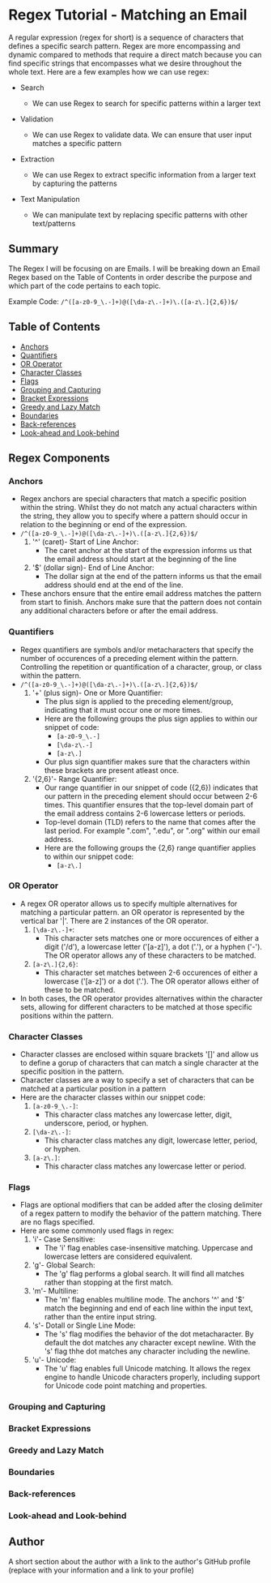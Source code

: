 # Regex Tutorial - Matching an Email

A regular expression (regex for short) is a sequence of characters that defines a specific search pattern. Regex are more encompassing and dynamic compared to methods that require a direct match because you can find specific strings that encompasses what we desire throughout the whole text. Here are a few examples how we can use regex:
* Search
    * We can use Regex to search for specific patterns within a larger text

* Validation
    * We can use Regex to validate data. We can ensure that user input matches a specific pattern

* Extraction
    * We can use Regex to extract specific information from a larger text by capturing the patterns

* Text Manipulation
    * We can manipulate text by replacing specific patterns with other text/patterns
## Summary

The Regex I will be focusing on are Emails. I will be breaking down an Email Regex based on the Table of Contents in order describe the purpose and which part of the code pertains to each topic. 

Example Code: `/^([a-z0-9_\.-]+)@([\da-z\.-]+)\.([a-z\.]{2,6})$/`

## Table of Contents

- [Anchors](#anchors)
- [Quantifiers](#quantifiers)
- [OR Operator](#or-operator)
- [Character Classes](#character-classes)
- [Flags](#flags)
- [Grouping and Capturing](#grouping-and-capturing)
- [Bracket Expressions](#bracket-expressions)
- [Greedy and Lazy Match](#greedy-and-lazy-match)
- [Boundaries](#boundaries)
- [Back-references](#back-references)
- [Look-ahead and Look-behind](#look-ahead-and-look-behind)

## Regex Components

### Anchors
* Regex anchors are special characters that match a specific position within the string. Whilst they do not match any actual characters within the string, they allow you to specify where a pattern should occur in relation to the beginning or end of the expression. 
* `/^([a-z0-9_\.-]+)@([\da-z\.-]+)\.([a-z\.]{2,6})$/`
    1. '^' (caret)- Start of Line Anchor:
        * The caret anchor at the start of the expression informs us that the email address should start at the beginning of the line
    2. '$' (dollar sign)- End of Line Anchor:
        * The dollar sign at the end of the pattern informs us that the email address should end at the end of the line. 
* These anchors ensure that the entire email address matches the pattern from start to finish. Anchors make sure that the pattern does not contain any additional characters before or after the email address.

### Quantifiers
* Regex quantifiers are symbols and/or metacharacters that specify the number of occurences of a preceding element within the pattern. Controlling the repetition or quantification of a character, group, or class within the pattern. 
* `/^([a-z0-9_\.-]+)@([\da-z\.-]+)\.([a-z\.]{2,6})$/`
    1. '+' (plus sign)- One or More Quantifier:
        * The plus sign is applied to the preceding element/group, indicating that it must occur one or more times. 
        * Here are the following groups the plus sign applies to within our snippet of code: 
            * `[a-z0-9_\.-]`
            * `[\da-z\.-]`
            * `[a-z\.]`
        * Our plus sign quantifier makes sure that the characters within these brackets are present atleast once. 
    2. '{2,6}'- Range Quantifier: 
        * Our range quantifier in our snippet of code ({2,6}) indicates that our pattern in the preceding element should occur between 2-6 times. This quantifier ensures that the top-level domain part of the email address contains 2-6 lowercase letters or periods.
        * Top-level domain (TLD) refers to the name that comes after the last period. For example ".com", ".edu", or ".org" within our email address. 
        * Here are the following groups the {2,6} range quantifier applies to within our snippet code:
            * `[a-z\.]`
### OR Operator
* A regex OR operator allows us to specify multiple alternatives for matching a particular pattern. an OR operator is represented by the vertical bar '|'. There are 2 instances of the OR operator.
    1. `[\da-z\.-]+`:
        * This character sets matches one or more occurences of either a digit ('/d'), a lowercase letter ('[a-z]'), a dot ('\.'), or a hyphen ('-'). The OR operator allows any of these characters to be matched.
    2. `[a-z\.]{2,6}`:
        * This character set matches between 2-6 occurences of either a lowercase ('[a-z]') or a dot ('\.'). The OR operator allows either of these to be matched. 
* In both cases, the OR operator provides alternatives within the character sets, allowing for different characters to be matched at those specific positions within the pattern. 

### Character Classes
* Character classes are enclosed within square brackets '[]' and allow us to define a gorup of characters that can match a single character at the specific position in the pattern. 
* Character classes are a way to specify a set of characters that can be matched at a particular position in a pattern
* Here are the character classes within our snippet code: 
    1. `[a-z0-9_\.-]`:
        * This character class matches any lowercase letter, digit, underscore, period, or hyphen.
    2. `[\da-z\.-]`:
        * This character class matches any digit, lowercase letter, period, or hyphen.
    3. `[a-z\.]`:
        * This character class matches any lowercase letter or period. 

### Flags
* Flags are optional modifiers that can be added after the closing delimiter of a regex pattern to modify the behavior of the pattern matching. There are no flags specified. 
* Here are some commonly used flags in regex:
    1. 'i'- Case Sensitive:
        * The 'i' flag enables case-insensitive matching. Uppercase and lowercase letters are considered equivalent. 
    2. 'g'- Global Search:
        * The 'g' flag performs a global search. It will find all matches rather than stopping at the first match. 
    3. 'm'- Multiline: 
        * The 'm' flag enables multiline mode. The anchors '^' and '$' match the beginning and end of each line within the input text, rather than the entire input string.
    4. 's'- Dotall or Single Line Mode: 
        * The 's' flag modifies the behavior of the dot metacharacter. By default the dot matches any character except newline. With the 's' flag thhe dot matches any character including the newline. 
    5. 'u'- Unicode: 
        * The 'u' flag enables full Unicode matching. It allows the regex engine to handle Unicode characters properly, including support for Unicode code point matching and properties. 

### Grouping and Capturing

### Bracket Expressions

### Greedy and Lazy Match

### Boundaries

### Back-references

### Look-ahead and Look-behind

## Author

A short section about the author with a link to the author's GitHub profile (replace with your information and a link to your profile)
